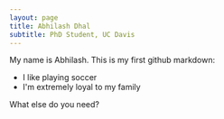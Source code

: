 ```yaml
---
layout: page
title: Abhilash Dhal
subtitle: PhD Student, UC Davis
---
```


My name is Abhilash. This is my first github markdown:

- I like playing soccer
- I'm extremely loyal to my family

What else do you need?

